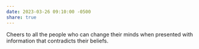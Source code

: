 ```yaml
---
date: 2023-03-26 09:10:00 -0500
share: true
---
```

Cheers to all the people who can change their minds when presented with information that contradicts their beliefs.